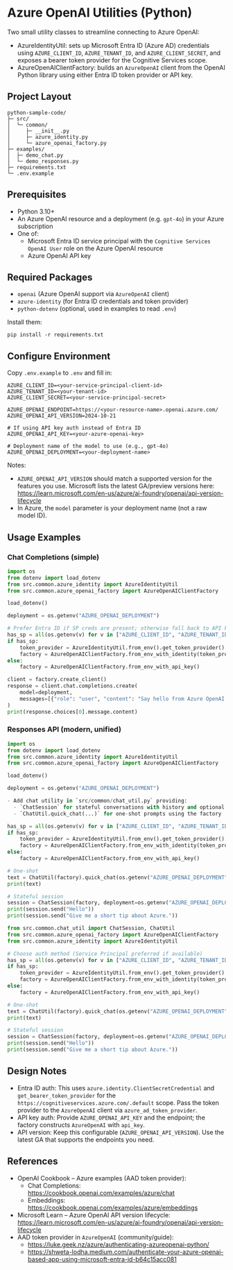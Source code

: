 # Azure OpenAI Utilities (Python)

Two small utility classes to streamline connecting to Azure OpenAI:
- AzureIdentityUtil: sets up Microsoft Entra ID (Azure AD) credentials using `AZURE_CLIENT_ID`, `AZURE_TENANT_ID`, and `AZURE_CLIENT_SECRET`, and exposes a bearer token provider for the Cognitive Services scope.
- AzureOpenAIClientFactory: builds an `AzureOpenAI` client from the OpenAI Python library using either Entra ID token provider or API key.

## Project Layout

```
python-sample-code/
├─ src/
│  └─ common/
│     ├─ __init__.py
│     ├─ azure_identity.py
│     └─ azure_openai_factory.py
├─ examples/
│  ├─ demo_chat.py
│  └─ demo_responses.py
├─ requirements.txt
└─ .env.example
```

## Prerequisites

- Python 3.10+
- An Azure OpenAI resource and a deployment (e.g. `gpt-4o`) in your Azure subscription
- One of:
  - Microsoft Entra ID service principal with the `Cognitive Services OpenAI User` role on the Azure OpenAI resource
  - Azure OpenAI API key

## Required Packages

- `openai` (Azure OpenAI support via `AzureOpenAI` client)
- `azure-identity` (for Entra ID credentials and token provider)
- `python-dotenv` (optional, used in examples to read `.env`)

Install them:

```
pip install -r requirements.txt
```

## Configure Environment

Copy `.env.example` to `.env` and fill in:

```
AZURE_CLIENT_ID=<your-service-principal-client-id>
AZURE_TENANT_ID=<your-tenant-id>
AZURE_CLIENT_SECRET=<your-service-principal-secret>

AZURE_OPENAI_ENDPOINT=https://<your-resource-name>.openai.azure.com/
AZURE_OPENAI_API_VERSION=2024-10-21

# If using API key auth instead of Entra ID
AZURE_OPENAI_API_KEY=<your-azure-openai-key>

# Deployment name of the model to use (e.g., gpt-4o)
AZURE_OPENAI_DEPLOYMENT=<your-deployment-name>
```

Notes:
- `AZURE_OPENAI_API_VERSION` should match a supported version for the features you use. Microsoft lists the latest GA/preview versions here: https://learn.microsoft.com/en-us/azure/ai-foundry/openai/api-version-lifecycle
- In Azure, the `model` parameter is your deployment name (not a raw model ID).

## Usage Examples

### Chat Completions (simple)

```python
import os
from dotenv import load_dotenv
from src.common.azure_identity import AzureIdentityUtil
from src.common.azure_openai_factory import AzureOpenAIClientFactory

load_dotenv()

deployment = os.getenv("AZURE_OPENAI_DEPLOYMENT")

# Prefer Entra ID if SP creds are present; otherwise fall back to API key
has_sp = all(os.getenv(v) for v in ["AZURE_CLIENT_ID", "AZURE_TENANT_ID", "AZURE_CLIENT_SECRET"])
if has_sp:
    token_provider = AzureIdentityUtil.from_env().get_token_provider()
    factory = AzureOpenAIClientFactory.from_env_with_identity(token_provider)
else:
    factory = AzureOpenAIClientFactory.from_env_with_api_key()

client = factory.create_client()
response = client.chat.completions.create(
    model=deployment,
    messages=[{"role": "user", "content": "Say hello from Azure OpenAI!"}],
)
print(response.choices[0].message.content)
```

### Responses API (modern, unified)

```python
import os
from dotenv import load_dotenv
from src.common.azure_identity import AzureIdentityUtil
from src.common.azure_openai_factory import AzureOpenAIClientFactory

load_dotenv()

deployment = os.getenv("AZURE_OPENAI_DEPLOYMENT")

- Add chat utility in `src/common/chat_util.py` providing:
  - `ChatSession` for stateful conversations with history and optional system prompt
  - `ChatUtil.quick_chat(...)` for one-shot prompts using the factory

has_sp = all(os.getenv(v) for v in ["AZURE_CLIENT_ID", "AZURE_TENANT_ID", "AZURE_CLIENT_SECRET"])
if has_sp:
    token_provider = AzureIdentityUtil.from_env().get_token_provider()
    factory = AzureOpenAIClientFactory.from_env_with_identity(token_provider)
else:
    factory = AzureOpenAIClientFactory.from_env_with_api_key()

# One-shot
text = ChatUtil(factory).quick_chat(os.getenv("AZURE_OPENAI_DEPLOYMENT"), "Hello!")
print(text)

# Stateful session
session = ChatSession(factory, deployment=os.getenv("AZURE_OPENAI_DEPLOYMENT"), system_prompt="You are helpful.")
print(session.send("Hello"))
print(session.send("Give me a short tip about Azure."))
```

```python
from src.common.chat_util import ChatSession, ChatUtil
from src.common.azure_openai_factory import AzureOpenAIClientFactory
from src.common.azure_identity import AzureIdentityUtil

# Choose auth method (Service Principal preferred if available)
has_sp = all(os.getenv(v) for v in ["AZURE_CLIENT_ID", "AZURE_TENANT_ID", "AZURE_CLIENT_SECRET"])
if has_sp:
    token_provider = AzureIdentityUtil.from_env().get_token_provider()
    factory = AzureOpenAIClientFactory.from_env_with_identity(token_provider)
else:
    factory = AzureOpenAIClientFactory.from_env_with_api_key()

# One-shot
text = ChatUtil(factory).quick_chat(os.getenv("AZURE_OPENAI_DEPLOYMENT"), "Hello!")
print(text)

# Stateful session
session = ChatSession(factory, deployment=os.getenv("AZURE_OPENAI_DEPLOYMENT"), system_prompt="You are helpful.")
print(session.send("Hello"))
print(session.send("Give me a short tip about Azure."))
```

## Design Notes

- Entra ID auth: This uses `azure.identity.ClientSecretCredential` and `get_bearer_token_provider` for the `https://cognitiveservices.azure.com/.default` scope. Pass the token provider to the `AzureOpenAI` client via `azure_ad_token_provider`.
- API key auth: Provide `AZURE_OPENAI_API_KEY` and the endpoint; the factory constructs `AzureOpenAI` with `api_key`.
- API version: Keep this configurable (`AZURE_OPENAI_API_VERSION`). Use the latest GA that supports the endpoints you need.

## References

- OpenAI Cookbook – Azure examples (AAD token provider):
  - Chat Completions: https://cookbook.openai.com/examples/azure/chat
  - Embeddings: https://cookbook.openai.com/examples/azure/embeddings
- Microsoft Learn – Azure OpenAI API version lifecycle: https://learn.microsoft.com/en-us/azure/ai-foundry/openai/api-version-lifecycle
- AAD token provider in `AzureOpenAI` (community/guide):
  - https://luke.geek.nz/azure/authenticating-azureopenai-python/
  - https://shweta-lodha.medium.com/authenticate-your-azure-openai-based-app-using-microsoft-entra-id-b64c15acc081